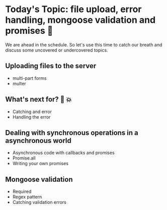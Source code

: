 # Today's Topic: file upload, error handling, mongoose validation and promises :rocket:

We are ahead in the schedule. So let's use this time to catch our breath and discuss some uncovered or undercovered topics.

## Uploading files to the server
  * multi-part forms
  * multer
## What's next for?   :rotating_light: :boom:
 * Catching and error
 * Handling the error
## Dealing with synchronous operations in a asynchronous world
 * Asynchronous code with callbacks and promises
 * Promise.all
 * Writing your own promises

## Mongoose validation
  * Required
  * Regex pattern
  * Catching validation errors